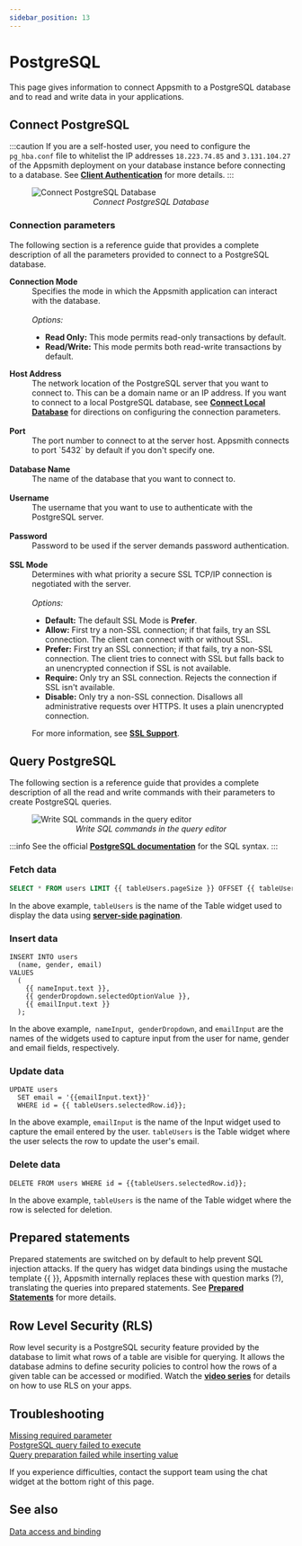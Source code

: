 ```yaml
---
sidebar_position: 13
---
```

# PostgreSQL

This page gives information to connect Appsmith to a PostgreSQL database and to read and write data in your applications.

## Connect PostgreSQL

:::caution 
If you are a self-hosted user, you need to configure the `pg_hba.conf` file to whitelist the IP addresses `18.223.74.85` and `3.131.104.27` of the Appsmith deployment on your database instance before connecting to a database. See [**Client Authentication**](https://www.postgresql.org/docs/current/auth-pg-hba-conf.html) for more details.
:::

<figure>
  <img src="/img/postgres-img.png" style= {{width:"100%", height:"auto"}} alt="Connect PostgreSQL Database"/>
  <figcaption align = "center"><i>Connect PostgreSQL Database</i></figcaption>
</figure>

### Connection parameters
The following section is a reference guide that provides a complete description of all the parameters provided to connect to a PostgreSQL database.

<dl>
  <dt><b>Connection Mode</b></dt>
  <dd> Specifies the mode in which the Appsmith application can interact with the database. </dd><br />
  <dd><i>Options:</i>
    <ul>
     <li><b>Read Only:</b> This mode permits read-only transactions by default.</li>
     <li><b>Read/Write:</b> This mode permits both read-write transactions by default.</li>
    </ul>
  </dd>  

  <dt><b>Host Address</b></dt>
  <dd>The network location of the PostgreSQL server that you want to connect to. This can be a domain name or an IP address. If you want to connect to a local PostgreSQL database, see <a href="/advanced-concepts/more/how-to-work-with-local-apis-on-appsmith"><b>Connect Local Database</b></a> for directions on configuring the connection parameters. </dd><br />

  <dt><b>Port</b></dt>
  <dd>The port number to connect to at the server host. Appsmith connects to port `5432` by default if you don't specify one. </dd><br />

  <dt><b>Database Name</b></dt>
  <dd>The name of the database that you want to connect to. </dd><br />

  <dt><b>Username</b></dt>
  <dd>The username that you want to use to authenticate with the PostgreSQL server.</dd><br />

  <dt><b>Password</b></dt>
  <dd>Password to be used if the server demands password authentication.</dd><br />

  <dt><b>SSL Mode</b></dt>
  <dd>Determines with what priority a secure SSL TCP/IP connection is negotiated with the server.</dd><br />
  <dd><i>Options:</i>
    <ul>
     <li><b>Default:</b> The default SSL Mode is <b>Prefer</b>.</li>
     <li><b>Allow:</b> First try a non-SSL connection; if that fails, try an SSL connection. The client can connect with or without SSL.</li>
     <li><b>Prefer:</b> First try an SSL connection; if that fails, try a non-SSL connection. The client tries to connect with SSL but falls back to an unencrypted connection if SSL is not available.</li>
     <li><b>Require:</b> Only try an SSL connection. Rejects the connection if SSL isn't available.</li>
     <li><b>Disable:</b> Only try a non-SSL connection. Disallows all administrative requests over HTTPS. It uses a plain unencrypted connection.</li>
    </ul>
  </dd>  
  <dd>For more information, see <a href="https://www.postgresql.org/docs/current/libpq-ssl.html"><b>SSL Support</b></a>.</dd>
</dl>


## Query PostgreSQL

The following section is a reference guide that provides a complete description of all the read and write commands with their parameters to create PostgreSQL queries.

<figure>
  <img src="/img/query-postgresql.png" style= {{width:"100%", height:"auto"}} alt="Write SQL commands in the query editor"/>
  <figcaption align = "center"><i>Write SQL commands in the query editor</i></figcaption>
</figure>

:::info
See the official [**PostgreSQL documentation**](https://www.postgresql.org/docs/12/index.html) for the SQL syntax.
:::

### Fetch data

```sql
SELECT * FROM users LIMIT {{ tableUsers.pageSize }} OFFSET {{ tableUsers.pageOffset }};

```

In the above example, `tableUsers` is the name of the Table widget used to display the data using [**server-side pagination**](/reference/widgets/table#server-side-pagination).


### Insert data

```
INSERT INTO users
  (name, gender, email)
VALUES
  (
    {{ nameInput.text }},
    {{ genderDropdown.selectedOptionValue }},
    {{ emailInput.text }}
  );

```

In the above example,  `nameInput`,  `genderDropdown`,  and `emailInput` are the names of the widgets used to capture input from the user for name, gender and email fields, respectively.

### Update data

```
UPDATE users
  SET email = '{{emailInput.text}}'
  WHERE id = {{ tableUsers.selectedRow.id}};

```

In the above example, `emailInput` is the name of the Input widget used to capture the email entered by the user. `tableUsers` is the Table widget where the user selects the row to update the user's email.


### Delete data

```
DELETE FROM users WHERE id = {{tableUsers.selectedRow.id}};

```

In the above example, `tableUsers` is the name of the Table widget where the row is selected for deletion.

## Prepared statements

Prepared statements are switched on by default to help prevent SQL injection attacks. If the query has widget data bindings using the mustache template {{ }}, Appsmith internally replaces these with question marks (?), translating the queries into prepared statements. See [**Prepared Statements**](/learning-and-resources/how-to-guides/how-to-use-prepared-statements) for more details.

## Row Level Security (RLS)
Row level security is a PostgreSQL security feature provided by the database to limit what rows of a table are visible for querying. It allows the database admins to define security policies to control how the rows of a given table can be accessed or modified. Watch the [**video series**](https://youtu.be/8qPTZQvJ9fA) for details on how to use RLS on your apps.

## Troubleshooting

[Missing required parameter](/help-and-support/troubleshooting-guide/action-errors#missing-query-error)<br />
[PostgreSQL query failed to execute](/help-and-support/troubleshooting-guide/action-errors#configuration-error)<br />
[Query preparation failed while inserting value](/help-and-support/troubleshooting-guide/action-errors#invalid-query-error)

If you experience difficulties, contact the support team using the chat widget at the bottom right of this page.

## See also

[Data access and binding](/core-concepts/data-access-and-binding)

